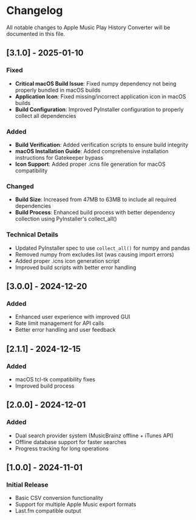 # Changelog

All notable changes to Apple Music Play History Converter will be documented in this file.

## [3.1.0] - 2025-01-10

### Fixed
- **Critical macOS Build Issue**: Fixed numpy dependency not being properly bundled in macOS builds
- **Application Icon**: Fixed missing/incorrect application icon in macOS builds
- **Build Configuration**: Improved PyInstaller configuration to properly collect all dependencies

### Added
- **Build Verification**: Added verification scripts to ensure build integrity
- **macOS Installation Guide**: Added comprehensive installation instructions for Gatekeeper bypass
- **Icon Support**: Added proper .icns file generation for macOS compatibility

### Changed
- **Build Size**: Increased from 47MB to 63MB to include all required dependencies
- **Build Process**: Enhanced build process with better dependency collection using PyInstaller's collect_all()

### Technical Details
- Updated PyInstaller spec to use `collect_all()` for numpy and pandas
- Removed numpy from excludes list (was causing import errors)
- Added proper .icns icon generation script
- Improved build scripts with better error handling

## [3.0.0] - 2024-12-20

### Added
- Enhanced user experience with improved GUI
- Rate limit management for API calls
- Better error handling and user feedback

## [2.1.1] - 2024-12-15

### Added
- macOS tcl-tk compatibility fixes
- Improved build process

## [2.0.0] - 2024-12-01

### Added
- Dual search provider system (MusicBrainz offline + iTunes API)
- Offline database support for faster searches
- Progress tracking for long operations

## [1.0.0] - 2024-11-01

### Initial Release
- Basic CSV conversion functionality
- Support for multiple Apple Music export formats
- Last.fm compatible output